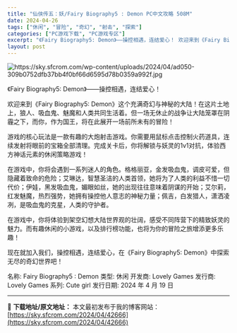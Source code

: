```yaml
---
title: "仙侠传五：妖/Fairy Biography5 : Demon PC中文攻略 508M"
date: 2024-04-26
tags: ["休闲", "冒险", "奇幻", "射击", "探索"]
categories: ["PC游戏下载", "PC游戏专区"]
excerpt: "《Fairy Biography5: Demon》——操控相遇，连结爱心！ 欢迎来到《Fairy Biography5: Demon》这个充满奇幻与神秘的大陆！在这片土地上，狼人、吸血鬼、魅魔和人类共同生活着。但一场无休止的战争让大陆笼罩在阴霾之下，而你，作为国王，将在此展开一场前所未有的冒险！ 游&hellip;"
layout: post
---
```


<img class="aligncenter" src="https://sky.sfcrom.com/wp-content/uploads/2024/04/ad050-309b0752dfb37bb4f0bf66d6595d78b0359a992f.jpg" alt="https://sky.sfcrom.com/wp-content/uploads/2024/04/ad050-309b0752dfb37bb4f0bf66d6595d78b0359a992f.jpg" />

《Fairy Biography5: Demon》——操控相遇，连结爱心！

欢迎来到《Fairy Biography5: Demon》这个充满奇幻与神秘的大陆！在这片土地上，狼人、吸血鬼、魅魔和人类共同生活着。但一场无休止的战争让大陆笼罩在阴霾之下，而你，作为国王，将在此展开一场前所未有的冒险！

游戏的核心玩法是一款有趣的大炮射击游戏。你需要用鼠标点击控制火药道具，连续发射将眼前的宝箱全部清理。完成关卡后，你将解锁与妖灵的1v1对抗，体验西方神话元素的休闲策略游戏！

在游戏中，你将会遇到一系列迷人的角色。格格丽亚，金发吸血鬼，调皮可爱，但隐藏着致命的危险；艾琳达，智慧圣洁的人类首领，她将为了人类的利益不惜一切代价；伊娃，黑发吸血鬼，媚眼如丝，她的出现往往意味着阴谋的开始；艾尔莉，红发魅魔，热烈强势，她拥有操控他人意志的神秘力量；佩吉，白发猎人，潇洒凌冽，是吸血鬼的克星，人类的守护者。

在游戏中，你将体验到架空幻想大陆世界观的壮阔，感受不同阵营下的精致妖灵的魅力。而有趣休闲的小游戏，以及排行榜功能，也将为你的冒险之旅增添更多乐趣！

现在就加入我们，操控相遇，连结爱心，在《Fairy Biography5: Demon》中探索无尽的奇幻世界吧！

名称: Fairy Biography5 : Demon
类型: 休闲
开发商: Lovely Games
发行商: Lovely Games
系列: Cute girl
发行日期: 2024 年 4 月 19 日

---
📖 **下载地址/原文地址：** 本文最初发布于我的博客网站：[https://sky.sfcrom.com/2024/04/42666](https://sky.sfcrom.com/2024/04/42666)
